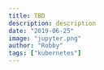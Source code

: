 ```yaml
---
title: TBD
description: description
date: "2019-06-25"
image: "jupyter.png"
author: "Robby"
tags: ["kubernetes"]
---
```


<!-- In order to setup a remote Jupyter Lab server you must complete the following steps: -->
<!---->
<!-- 1. Open ports 22 (ssh) and 8888 (jupyter) -->
<!-- 2. Configure Jupyter Lab to request a password instead of a token -->
<!-- 3. Start the Jupyter Lab server on the Remote server -->
<!-- 4. Access Jupyter on your local browser -->
<!---->
<!-- ## Configure your Router -->
<!---->
<!-- This step will be router specific but will be a similar process no matter what kind of router you have. -->
<!---->
<!-- You will need to do get the IP address of your server: -->
<!---->
<!-- ```bash -->
<!-- $ hostname -I -->
<!-- 192.168.0.120 -->
<!-- ``` -->
<!---->
<!-- Use this private IP address when forwarding both ports 22 and 8888 -->
<!---->
<!-- ## Configure Jupyter Lab Password -->
<!---->
<!-- ```bash -->
<!-- $ jupyter notebook --generate-config -->
<!-- $ jupyter notebook password -->
<!-- Enter password:  **** -->
<!-- Verify password: **** -->
<!-- [NotebookPasswordApp] Wrote hashed password to /Users/username/.jupyter/jupyter_notebook_config.json -->
<!-- ``` -->
<!---->
<!-- You will use this password when logging in remotely -->
<!---->
<!-- ## Starting Jupyter Lab on the Remote Server -->
<!---->
<!-- ```bash -->
<!-- jupyter-lab --ip 0.0.0.0 --port 8888 --no-browser -->
<!-- ``` -->
<!---->
<!-- Starting Jupyter like this will make sure you can access it publicly and will also stop Jupyter from trying to start a browser instance on your remote machine -->
<!---->
<!-- ## Access Jupyter on a Local Browser -->
<!---->
<!-- Navigate to the following address: -->
<!---->
<!-- ```bash -->
<!-- http://<your-routers-public-ip>:8888 -->
<!-- ``` -->
<!---->
<!-- It should ask you for the password you set up earlier and you should be able to use Jupyter Lab remotely -->
<!---->

